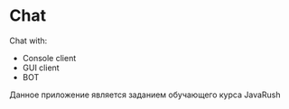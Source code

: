 # Chat
Chat with:
- Console client
- GUI client
- BOT

Данное приложение является заданием обучающего курса JavaRush
